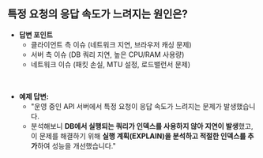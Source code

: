 ## 특정 요청의 응답 속도가 느려지는 원인은?

- **답변 포인트**
    - 클라이언트 측 이슈 (네트워크 지연, 브라우저 캐싱 문제)
    - 서버 측 이슈 (DB 쿼리 지연, 높은 CPU/RAM 사용량)
    - 네트워크 이슈 (패킷 손실, MTU 설정, 로드밸런서 문제)

<br/>

- **예제 답변:**
    - "운영 중인 API 서버에서 특정 요청이 응답 속도가 느려지는 문제가 발생했습니다.
    - 분석해보니 **DB에서 실행되는 쿼리가 인덱스를 사용하지 않아 지연이 발생**했고,이 문제를 해결하기
      위해 **실행 계획(EXPLAIN)을 분석하고 적절한 인덱스를 추가**하여 성능을 개선했습니다."